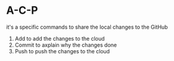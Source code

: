 # A-C-P

it's a specific commands to share the local changes to the GitHub

1. Add to add the changes to the cloud
2. Commit to axplain why the changes done
3. Push to push the changes to the cloud

